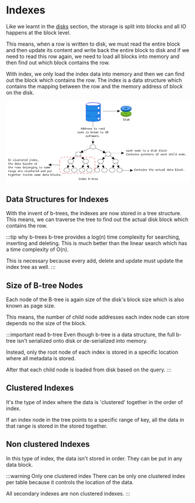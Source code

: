 # Indexes

Like we learnt in the [disks](../storage/disks.md#physical-vs-logical-sector-size) section,
the storage is split into blocks and all IO happens at the block level.

This means, when a row is written to disk, we must read the entire block
and then update its content and write back the entire block to disk
and if we need to read this row again,
we need to load all blocks into memory and then find out which block contains the row.

With index, we only load the index data into memory
and then we can find out the block which contains the row.
The index is a data structure which contains the mapping between the row
and the memory address of block on the disk.

![database-indexes](../../static/img/database-indexes.excalidraw.png)

## Data Structures for Indexes

With the invent of b-trees, the indexes are now stored in a tree structure.
This means, we can traverse the tree to find out the actual disk block which contains the row.

:::tip why b-trees
b-tree provides a log(n) time complexity for searching, inserting and deleting.
This is much better than the linear search which has a time complexity of O(n).

This is necessary because every add, delete and update must update the index tree as well.
:::

## Size of B-tree Nodes

Each node of the B-tree is again size of the disk's block size which is also known as page size.

This means, the number of child node addresses each index node can store
depends no the size of the block.

:::important read b-tree
Even though b-tree is a data structure,
the full b-tree isn't serialized onto disk or de-serialized into memory.

Instead, only the root node of each index is stored in a specific location where all metadata is stored.

After that each child node is loaded from disk based on the query.
:::

## Clustered Indexes

It's the type of index where the data is 'clustered' together in the order of index.

If an index node in the tree points to a specific range of key,
all the data in that range is stored in the stored together.

## Non clustered Indexes

In this type of index, the data isn't stored in order.
They can be put in any data block.

:::warning Only one clustered index
There can be only one clustered index per table because it controls the location of the data.

All secondary indexes are non clustered indexes.
:::
